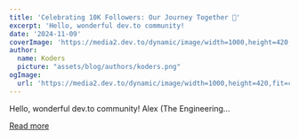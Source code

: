 ```yaml
---
title: 'Celebrating 10K Followers: Our Journey Together 🎉'
excerpt: 'Hello, wonderful dev.to community!                                             Alex (The Engineering...'
date: '2024-11-09'
coverImage: 'https://media2.dev.to/dynamic/image/width=1000,height=420,fit=cover,gravity=auto,format=auto/https%3A%2F%2Fdev-to-uploads.s3.amazonaws.com%2Fuploads%2Farticles%2Fquxica5aw5thk2kpz7ov.png'
author:
  name: Koders
  picture: "assets/blog/authors/koders.png"
ogImage:
  url: 'https://media2.dev.to/dynamic/image/width=1000,height=420,fit=cover,gravity=auto,format=auto/https%3A%2F%2Fdev-to-uploads.s3.amazonaws.com%2Fuploads%2Farticles%2Fquxica5aw5thk2kpz7ov.png'
---
```


Hello, wonderful dev.to community!                                             Alex (The Engineering...

[Read more](https://dev.to/alexr/celebrating-10k-followers-our-journey-together-10oa)
